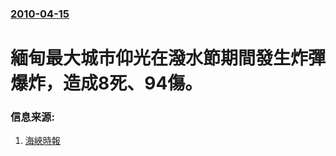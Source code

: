 ### [2010-04-15](/news/2010/04/15/index.md)

##### 
#  緬甸最大城市仰光在潑水節期間發生炸彈爆炸，造成8死、94傷。




### 信息来源:

1. [海峽時報](http://www.straitstimes.com/BreakingNews/SEAsia/Story/STIStory_515261.html)
